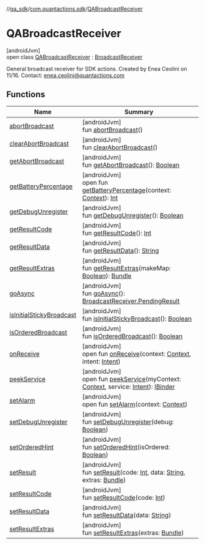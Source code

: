 //[qa_sdk](../../../index.md)/[com.quantactions.sdk](../index.md)/[QABroadcastReceiver](index.md)

# QABroadcastReceiver

[androidJvm]\
open class [QABroadcastReceiver](index.md) : [BroadcastReceiver](https://developer.android.com/reference/kotlin/android/content/BroadcastReceiver.html)

General broadcast receiver for SDK actions. Created by Enea Ceolini on 11/16. Contact: enea.ceolini@quantactions.com

## Functions

| Name | Summary |
|---|---|
| [abortBroadcast](index.md#-1578158536%2FFunctions%2F203928384) | [androidJvm]<br>fun [abortBroadcast](index.md#-1578158536%2FFunctions%2F203928384)() |
| [clearAbortBroadcast](index.md#-547655405%2FFunctions%2F203928384) | [androidJvm]<br>fun [clearAbortBroadcast](index.md#-547655405%2FFunctions%2F203928384)() |
| [getAbortBroadcast](index.md#1852574954%2FFunctions%2F203928384) | [androidJvm]<br>fun [getAbortBroadcast](index.md#1852574954%2FFunctions%2F203928384)(): [Boolean](https://kotlinlang.org/api/latest/jvm/stdlib/kotlin/-boolean/index.html) |
| [getBatteryPercentage](get-battery-percentage.md) | [androidJvm]<br>open fun [getBatteryPercentage](get-battery-percentage.md)(context: [Context](https://developer.android.com/reference/kotlin/android/content/Context.html)): [Int](https://kotlinlang.org/api/latest/jvm/stdlib/kotlin/-int/index.html) |
| [getDebugUnregister](index.md#-2066178064%2FFunctions%2F203928384) | [androidJvm]<br>fun [getDebugUnregister](index.md#-2066178064%2FFunctions%2F203928384)(): [Boolean](https://kotlinlang.org/api/latest/jvm/stdlib/kotlin/-boolean/index.html) |
| [getResultCode](index.md#-1855658543%2FFunctions%2F203928384) | [androidJvm]<br>fun [getResultCode](index.md#-1855658543%2FFunctions%2F203928384)(): [Int](https://kotlinlang.org/api/latest/jvm/stdlib/kotlin/-int/index.html) |
| [getResultData](index.md#485630644%2FFunctions%2F203928384) | [androidJvm]<br>fun [getResultData](index.md#485630644%2FFunctions%2F203928384)(): [String](https://developer.android.com/reference/kotlin/java/lang/String.html) |
| [getResultExtras](index.md#153681375%2FFunctions%2F203928384) | [androidJvm]<br>fun [getResultExtras](index.md#153681375%2FFunctions%2F203928384)(makeMap: [Boolean](https://kotlinlang.org/api/latest/jvm/stdlib/kotlin/-boolean/index.html)): [Bundle](https://developer.android.com/reference/kotlin/android/os/Bundle.html) |
| [goAsync](index.md#478464125%2FFunctions%2F203928384) | [androidJvm]<br>fun [goAsync](index.md#478464125%2FFunctions%2F203928384)(): [BroadcastReceiver.PendingResult](https://developer.android.com/reference/kotlin/android/content/BroadcastReceiver.PendingResult.html) |
| [isInitialStickyBroadcast](index.md#-448034677%2FFunctions%2F203928384) | [androidJvm]<br>fun [isInitialStickyBroadcast](index.md#-448034677%2FFunctions%2F203928384)(): [Boolean](https://kotlinlang.org/api/latest/jvm/stdlib/kotlin/-boolean/index.html) |
| [isOrderedBroadcast](index.md#1250697259%2FFunctions%2F203928384) | [androidJvm]<br>fun [isOrderedBroadcast](index.md#1250697259%2FFunctions%2F203928384)(): [Boolean](https://kotlinlang.org/api/latest/jvm/stdlib/kotlin/-boolean/index.html) |
| [onReceive](on-receive.md) | [androidJvm]<br>open fun [onReceive](on-receive.md)(context: [Context](https://developer.android.com/reference/kotlin/android/content/Context.html), intent: [Intent](https://developer.android.com/reference/kotlin/android/content/Intent.html)) |
| [peekService](index.md#-1162131393%2FFunctions%2F203928384) | [androidJvm]<br>open fun [peekService](index.md#-1162131393%2FFunctions%2F203928384)(myContext: [Context](https://developer.android.com/reference/kotlin/android/content/Context.html), service: [Intent](https://developer.android.com/reference/kotlin/android/content/Intent.html)): [IBinder](https://developer.android.com/reference/kotlin/android/os/IBinder.html) |
| [setAlarm](set-alarm.md) | [androidJvm]<br>open fun [setAlarm](set-alarm.md)(context: [Context](https://developer.android.com/reference/kotlin/android/content/Context.html)) |
| [setDebugUnregister](index.md#-1900628066%2FFunctions%2F203928384) | [androidJvm]<br>fun [setDebugUnregister](index.md#-1900628066%2FFunctions%2F203928384)(debug: [Boolean](https://kotlinlang.org/api/latest/jvm/stdlib/kotlin/-boolean/index.html)) |
| [setOrderedHint](index.md#-1505624509%2FFunctions%2F203928384) | [androidJvm]<br>fun [setOrderedHint](index.md#-1505624509%2FFunctions%2F203928384)(isOrdered: [Boolean](https://kotlinlang.org/api/latest/jvm/stdlib/kotlin/-boolean/index.html)) |
| [setResult](index.md#1636890479%2FFunctions%2F203928384) | [androidJvm]<br>fun [setResult](index.md#1636890479%2FFunctions%2F203928384)(code: [Int](https://kotlinlang.org/api/latest/jvm/stdlib/kotlin/-int/index.html), data: [String](https://developer.android.com/reference/kotlin/java/lang/String.html), extras: [Bundle](https://developer.android.com/reference/kotlin/android/os/Bundle.html)) |
| [setResultCode](index.md#-1280302706%2FFunctions%2F203928384) | [androidJvm]<br>fun [setResultCode](index.md#-1280302706%2FFunctions%2F203928384)(code: [Int](https://kotlinlang.org/api/latest/jvm/stdlib/kotlin/-int/index.html)) |
| [setResultData](index.md#-2037197789%2FFunctions%2F203928384) | [androidJvm]<br>fun [setResultData](index.md#-2037197789%2FFunctions%2F203928384)(data: [String](https://developer.android.com/reference/kotlin/java/lang/String.html)) |
| [setResultExtras](index.md#1065610694%2FFunctions%2F203928384) | [androidJvm]<br>fun [setResultExtras](index.md#1065610694%2FFunctions%2F203928384)(extras: [Bundle](https://developer.android.com/reference/kotlin/android/os/Bundle.html)) |

